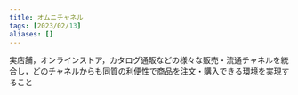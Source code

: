 ```yaml
---
title: オムニチャネル
tags: [2023/02/13]
aliases: []
---
```


実店舗，オンラインストア，カタログ通販などの様々な販売・流通チャネルを統合し，どのチャネルからも同質の利便性で商品を注文・購入できる環境を実現すること